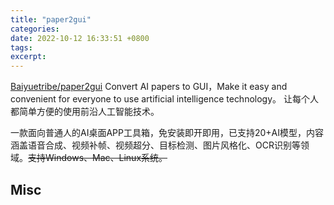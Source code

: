 ```yaml
---
title: "paper2gui"
categories: 
date: 2022-10-12 16:33:51 +0800
tags: 
excerpt: 
---
```


[Baiyuetribe/paper2gui](https://github.com/Baiyuetribe/paper2gui)
Convert AI papers to GUI，Make it easy and convenient for everyone to use artificial intelligence technology。
让每个人都简单方便的使用前沿人工智能技术。

一款面向普通人的AI桌面APP工具箱，免安装即开即用，已支持20+AI模型，内容涵盖语音合成、视频补帧、视频超分、目标检测、图片风格化、OCR识别等领域。~~支持Windows、Mac、Linux系统。~~






## Misc



